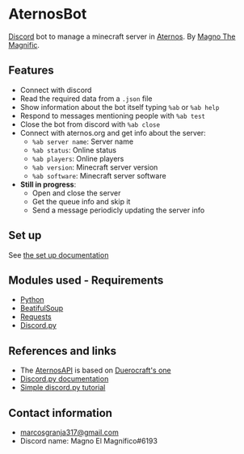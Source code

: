 # AternosBot
[Discord](https://discord.com) bot to manage a minecraft server in [Aternos](https://aternos.org).
By [Magno The Magnific](https://github.com/MagnoElMagnifico "me lol").

## Features
+ Connect with discord
+ Read the required data from a `.json` file
+ Show information about the bot itself typing `%ab` or `%ab help`
+ Respond to messages mentioning people with `%ab test`
+ Close the bot from discord with `%ab close`
+ Connect with aternos.org and get info about the server:
  - `%ab server name`: Server name
  - `%ab status`: Online status
  - `%ab players`: Online players
  - `%ab version`: Minecraft server version
  - `%ab software`: Minecraft server software
+ **Still in progress**:
  - Open and close the server
  - Get the queue info and skip it
  - Send a message periodicly updating the server info

## Set up
See [the set up documentation](documentation/SETUP.md)

## Modules used - Requirements
+ [Python](https://www.python.org/downloads/)
+ [BeatifulSoup](https://crummy.com/software/BeautifulSoup/)
+ [Requests](https://pypi.org/project/requests/)
+ [Discord.py](https://pypi.org/project/discord.py/)

## References and links
+ The [AternosAPI](AternosAPI.py) is based on [Duerocraft's one](https://github.com/Duerocraft/AternosAPI)
+ [Discord.py documentation](https://discordpy.readthedocs.io/en/latest/api.html)
+ [Simple discord.py tutorial](https://realpython.com/how-to-make-a-discord-bot-python/)

## Contact information
+ marcosgranja317@gmail.com
+ Discord name: Magno El Magnífico#6193
